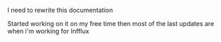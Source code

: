 I need to rewrite this documentation


Started working on it on my free time then most of the last updates are when i'm working for Infflux
